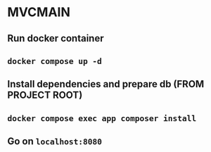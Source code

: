 # MVCMAIN

## Run docker container
## `docker compose up -d`
## Install dependencies and prepare db (FROM PROJECT ROOT)
## `docker compose exec app composer install`
## Go on `localhost:8080`